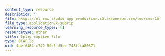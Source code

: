 ```yaml
---
content_type: resource
description: ''
file: https://ol-ocw-studio-app-production.s3.amazonaws.com/courses/18-06sc-linear-algebra-fall-2011/4aef6484c74250c5d5cc748ffca80371_0h43aV4aH7I.srt
file_type: application/x-subrip
learning_resource_types: []
resourcetype: Other
title: 3play caption file
type: OCWFile
uid: 4aef6484-c742-50c5-d5cc-748ffca80371
---
```

